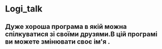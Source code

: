 # Logi_talk

## Дуже хороша програма в якій можна спілкуватися зі своїми друзями.В цій програмі ви можете змінювати своє ім'я .
